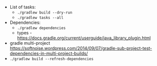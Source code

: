 - List of tasks:
    - `./gradlew build --dry-run`
    - `./gradlew tasks --all`
- Dependencies:
    - `./gradlew dependencies`
    - types - https://docs.gradle.org/current/userguide/java_library_plugin.html    
- gradle multi-project https://softnoise.wordpress.com/2014/09/07/gradle-sub-project-test-dependencies-in-multi-project-builds/
- `./gradlew build --refresh-dependencies`
